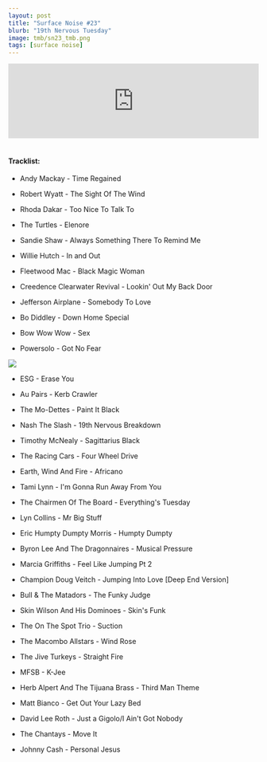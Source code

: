 ```yaml
---
layout: post
title: "Surface Noise #23"
blurb: "19th Nervous Tuesday"
image: tmb/sn23_tmb.png
tags: [surface noise]
---
```



<iframe scrolling="no" id="hearthis_at_track_3028497" width="100%" height="150" src="https://hearthis.at/embed/3028497/transparent_black/?hcolor=&color=&style=2&block_size=2&block_space=1&background=1&waveform=0&cover=0&autoplay=0&css=" frameborder="0" allowtransparency allow="autoplay"><p>Listen to <a href="https://hearthis.at/zerocc/surface-noise-23-281217/" target="_blank">Surface Noise #23 (28/12/17)</a> <span>by</span><a href="https://hearthis.at/zerocc/" target="_blank" >Zero</a> <span>on</span> <a href="https://hearthis.at/" target="_blank">hearthis.at</a></p></iframe>
&nbsp;

#### Tracklist:

- Andy Mackay - Time Regained  
- Robert Wyatt - The Sight Of The Wind  
- Rhoda Dakar - Too Nice To Talk To

- The Turtles - Elenore  
- Sandie Shaw - Always Something There To Remind Me  
- Willie Hutch - In and Out

- Fleetwood Mac - Black Magic Woman  
- Creedence Clearwater Revival - Lookin' Out My Back Door  
- Jefferson Airplane - Somebody To Love

- Bo Diddley - Down Home Special  
- Bow Wow Wow - Sex  
- Powersolo - Got No Fear

![](https://lh3.googleusercontent.com/La6egOkmqwgYzIpXtGXxROjRGgfyyDITZvzoT1VTNUmkt9xB4IkknFQZYGfDB51R7hz2cef6WvyMb5LPzuJFsyS1CfXtrGA4TgUkb6xmNTmjkn3dKmxv2YjUstI6XtDiUKDygiqDGpPVsgQ6EgOUgVqcq03G5aWPGDvXvKRTIrEv7xNG-uFLCLRKvXv3-PzngO4c8Aw9DiRTezrQz4v4Mcd6OZ8MpnCxrZW_EWsQzRJl44XfzI8QMUMbeFH4rDV2XfzEn2DNr1hD8xMqTGIAEj8mPvZHV8J1WZJavAtdfD-Q72Liqq7XsZWSJm3s6oDrjBrJMbDF-feyy8pF7C1GbVMR4-SrFTJ66ATu3gmFLAMnp8ajep7R4JxKxqLS1SLgRlaBIzyfx9lR2IDGCYWFoVTCzItgiV_dvvTxRPkT63XDG9DsDJHAeq32EdwH7b2GxLpr9ItTggd_Td6iMIwriOKd8IWYgXe7J3vKQJs2EQg7TVWHYQ1ZTnDTFqll-HahSHa6SsLsSvubgXQKbkpXKzAiF7IZPpxiAyOcdHs_ITMEh8dq7sEs-l0ckcEa_358GnOLc-0YNw8d_vKRY5CWyXXWnmHSrpHBPV43acmpgkJg9RAbp4t42vroXU3E9rzC_XXjpqSplq49N3D8iOv63Zyr=w600-h595-no)

- ESG - Erase You  
- Au Pairs - Kerb Crawler  
- The Mo-Dettes - Paint It Black  
- Nash The Slash - 19th Nervous Breakdown

- Timothy McNealy - Sagittarius Black  
- The Racing Cars - Four Wheel Drive  
- Earth, Wind And Fire - Africano  
- Tami Lynn - I'm Gonna Run Away From You  
- The Chairmen Of The Board - Everything's Tuesday  
- Lyn Collins - Mr Big Stuff

- Eric Humpty Dumpty Morris - Humpty Dumpty  
- Byron Lee And The Dragonnaires - Musical Pressure  
- Marcia Griffiths - Feel Like Jumping Pt 2  
- Champion Doug Veitch - Jumping Into Love [Deep End Version]

- Bull & The Matadors - The Funky Judge  
- Skin Wilson And His Dominoes - Skin's Funk  
- The On The Spot Trio - Suction  
- The Macombo Allstars - Wind Rose  
- The Jive Turkeys - Straight Fire  
- MFSB - K-Jee

- Herb Alpert And The Tijuana Brass - Third Man Theme  
- Matt Bianco - Get Out Your Lazy Bed  
- David Lee Roth - Just a Gigolo/I Ain't Got Nobody  
- The Chantays - Move It

- Johnny Cash - Personal Jesus
